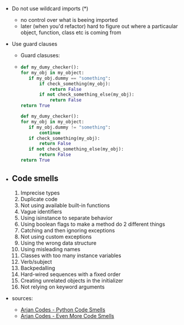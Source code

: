 - Do not use wildcard imports (\*)
	- no control over what is beeing imported
	- later (when you'd refactor) hard to figure out where a particaular object, function, class etc is coming from
- Use guard clauses
	- Guard clasuses:
	- ```python
	  def my_dumy_checker():
	  for my_obj in my_object:
	     if my_obj.dummy == "something":
	         if check_something(my_obj):
	             return False
	         if not check_something_else(my_obj):
	             return False
	  return True
	  ```
	  ```python
	  def my_dumy_checker():
	  for my_obj in my_object:
	     if my_obj.dummy != "something":
	         continue
	     if check_something(my_obj):
	         return False
	     if not check_something_else(my_obj):
	         return False
	  return True
	  ```
- ## Code smells
  
  1. Imprecise types
  1. Duplicate code
  1. Not using available built-in functions
  1. Vague identifiers
  1. Using isinstance to separate behavior
  1. Using boolean flags to make a method do 2 different things
  1. Catching and then ignoring exceptions
  1. Not using custom exceptions
  1. Using the wrong data structure
  1. Using misleading names
  1. Classes with too many instance variables
  1. Verb/subject
  1. Backpedalling
  1. Hard-wired sequences with a fixed order
  1. Creating unrelated objects in the initializer
  1. Not relying on keyword arguments
- sources:
	- [Arjan Codes - Python Code Smells](https://www.youtube.com/watch?v=LrtnLEkOwFE)
	- [Arjan Codes - Even More Code Smells](https://www.youtube.com/watch?v=Kl3_Gmn4Ujg)